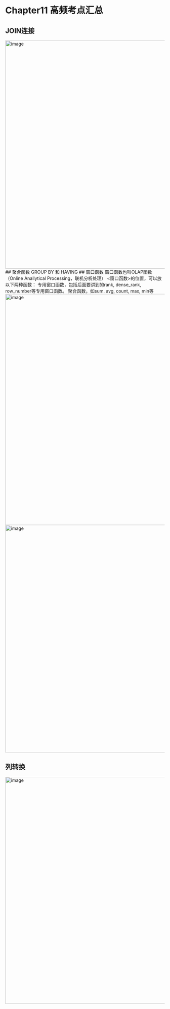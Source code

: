 # Chapter11 高频考点汇总
## JOIN连接
<img width="720" alt="image" src="https://user-images.githubusercontent.com/105503216/180229255-f812d5a4-21d6-49dd-a701-9fc75b7bcbe3.png">
## 聚合函数
GROUP BY 和 HAVING
## 窗口函数
窗口函数也叫OLAP函数（Online Anallytical Processing，联机分析处理）  
<窗口函数>的位置，可以放以下两种函数：  
专用窗口函数，包括后面要讲到的rank, dense_rank, row_number等专用窗口函数。  
聚合函数，如sum. avg, count, max, min等  
<img width="729" alt="image" src="https://user-images.githubusercontent.com/105503216/180232958-21adade3-4d25-4e03-ad91-31583b73e208.png">
<img width="718" alt="image" src="https://user-images.githubusercontent.com/105503216/180233037-e3eb6342-5274-4a67-a64c-0b5a38fdaf7c.png">

## 列转换
<img width="716" alt="image" src="https://user-images.githubusercontent.com/105503216/180234296-86d019cb-086c-4c76-8305-3196fbd586c7.png">
